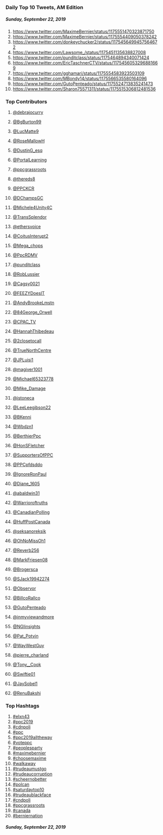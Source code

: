 ### Daily Top 10 Tweets, AM Edition
##### Sunday, September 22, 2019
 1) https://www.twitter.com/MaximeBernier/status/1175551470323871750
 2) https://www.twitter.com/MaximeBernier/status/1175554409050378242
 3) https://www.twitter.com/donkeychucker2/status/1175456499457564672
 4) https://www.twitter.com/Lawsome_/status/1175451135638827008
 5) https://www.twitter.com/punditclass/status/1175464894340071424
 6) https://www.twitter.com/EricTaschnerCTV/status/1175456053296881669
 7) https://www.twitter.com/gghamari/status/1175554583923503109
 8) https://www.twitter.com/MBondy14/status/1175566535580164096
 9) https://www.twitter.com/GutoPenteado/status/1175524713835241473
10) https://www.twitter.com/Sharon75571311/status/1175515306812481536

### Top Contributors
  1) [@debrajocurry](https://www.twitter.com/debrajocurry)
  2) [@BgBurton99](https://www.twitter.com/BgBurton99)
  3) [@LucMatte9](https://www.twitter.com/LucMatte9)
  4) [@RoseMallowH](https://www.twitter.com/RoseMallowH)
  5) [@DustinG_esq](https://www.twitter.com/DustinG_esq)
  6) [@PortalLearning](https://www.twitter.com/PortalLearning)
  7) [@ppcgrassroots](https://www.twitter.com/ppcgrassroots)
  8) [@thereds8](https://www.twitter.com/thereds8)
  9) [@PPCKCR](https://www.twitter.com/PPCKCR)
 10) [@DChampsGC](https://www.twitter.com/DChampsGC)

 11) [@Michele4Unity4C](https://www.twitter.com/Michele4Unity4C)
 12) [@TransSplendor](https://www.twitter.com/TransSplendor)
 13) [@ethersvoice](https://www.twitter.com/ethersvoice)
 14) [@CoitusInterupt2](https://www.twitter.com/CoitusInterupt2)
 15) [@Mega_chops](https://www.twitter.com/Mega_chops)
 16) [@PpcRDMV](https://www.twitter.com/PpcRDMV)
 17) [@punditclass](https://www.twitter.com/punditclass)
 18) [@RobLussier](https://www.twitter.com/RobLussier)
 19) [@Cagsy0021](https://www.twitter.com/Cagsy0021)
 20) [@FEEZYDoesIT](https://www.twitter.com/FEEZYDoesIT)

 21) [@AndyBrookeLmstn](https://www.twitter.com/AndyBrookeLmstn)
 22) [@84George_Orwell](https://www.twitter.com/84George_Orwell)
 23) [@CPAC_TV](https://www.twitter.com/CPAC_TV)
 24) [@HannahThibedeau](https://www.twitter.com/HannahThibedeau)
 25) [@2closetocall](https://www.twitter.com/2closetocall)
 26) [@TrueNorthCentre](https://www.twitter.com/TrueNorthCentre)
 27) [@JPLuisi1](https://www.twitter.com/JPLuisi1)
 28) [@magiver1001](https://www.twitter.com/magiver1001)
 29) [@Michael65323778](https://www.twitter.com/Michael65323778)
 30) [@Mike_Damage](https://www.twitter.com/Mike_Damage)

 31) [@istoneca](https://www.twitter.com/istoneca)
 32) [@LeeLeegibson22](https://www.twitter.com/LeeLeegibson22)
 33) [@BKenni](https://www.twitter.com/BKenni)
 34) [@Wbdzn1](https://www.twitter.com/Wbdzn1)
 35) [@BerthierPpc](https://www.twitter.com/BerthierPpc)
 36) [@HonSFletcher](https://www.twitter.com/HonSFletcher)
 37) [@SupportersOfPPC](https://www.twitter.com/SupportersOfPPC)
 38) [@PPCpfdsddo](https://www.twitter.com/PPCpfdsddo)
 39) [@IgnoreRonPaul](https://www.twitter.com/IgnoreRonPaul)
 40) [@Diane_1605](https://www.twitter.com/Diane_1605)

 41) [@abaldwin31](https://www.twitter.com/abaldwin31)
 42) [@Warrioroftruths](https://www.twitter.com/Warrioroftruths)
 43) [@CanadianPolling](https://www.twitter.com/CanadianPolling)
 44) [@HuffPostCanada](https://www.twitter.com/HuffPostCanada)
 45) [@seksanoreksik](https://www.twitter.com/seksanoreksik)
 46) [@OhNoMissOh1](https://www.twitter.com/OhNoMissOh1)
 47) [@Reverb256](https://www.twitter.com/Reverb256)
 48) [@MarkFriesen08](https://www.twitter.com/MarkFriesen08)
 49) [@Brogersca](https://www.twitter.com/Brogersca)
 50) [@SJack19942274](https://www.twitter.com/SJack19942274)

 51) [@Observor](https://www.twitter.com/Observor)
 52) [@BillcoRallco](https://www.twitter.com/BillcoRallco)
 53) [@GutoPenteado](https://www.twitter.com/GutoPenteado)
 54) [@inmyviewandmore](https://www.twitter.com/inmyviewandmore)
 55) [@NGIinsights](https://www.twitter.com/NGIinsights)
 56) [@Pat_Potvin](https://www.twitter.com/Pat_Potvin)
 57) [@WayWestGuy](https://www.twitter.com/WayWestGuy)
 58) [@pierre_charland](https://www.twitter.com/pierre_charland)
 59) [@Tony__Cook](https://www.twitter.com/Tony__Cook)
 60) [@Swiftie01](https://www.twitter.com/Swiftie01)

 61) [@JaySobel1](https://www.twitter.com/JaySobel1)
 62) [@RenuBakshi](https://www.twitter.com/RenuBakshi)


### Top Hashtags

  1) [#elxn43](https://www.twitter.com/hashtag/elxn43)
  2) [#ppc2019](https://www.twitter.com/hashtag/ppc2019)
  3) [#cdnpoli](https://www.twitter.com/hashtag/cdnpoli)
  4) [#ppc](https://www.twitter.com/hashtag/ppc)
  5) [#ppc2019alltheway](https://www.twitter.com/hashtag/ppc2019alltheway)
  6) [#voteppc](https://www.twitter.com/hashtag/voteppc)
  7) [#peoplesparty](https://www.twitter.com/hashtag/peoplesparty)
  8) [#maximebernier](https://www.twitter.com/hashtag/maximebernier)
  9) [#choosemaxime](https://www.twitter.com/hashtag/choosemaxime)
 10) [#walkaway](https://www.twitter.com/hashtag/walkaway)
 11) [#trudeaumustgo](https://www.twitter.com/hashtag/trudeaumustgo)
 12) [#trudeaucorruption](https://www.twitter.com/hashtag/trudeaucorruption)
 13) [#scheernobetter](https://www.twitter.com/hashtag/scheernobetter)
 14) [#polcan](https://www.twitter.com/hashtag/polcan)
 15) [#saturdaytop10](https://www.twitter.com/hashtag/saturdaytop10)
 16) [#trudeaublackface](https://www.twitter.com/hashtag/trudeaublackface)
 17) [#cndpoli](https://www.twitter.com/hashtag/cndpoli)
 18) [#ppcgrassroots](https://www.twitter.com/hashtag/ppcgrassroots)
 19) [#canada](https://www.twitter.com/hashtag/canada)
 20) [#berniernation](https://www.twitter.com/hashtag/berniernation)

##### Sunday, September 22, 2019

